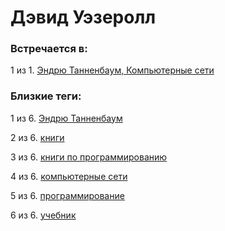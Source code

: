 # Дэвид Уэзеролл

### Встречается в:

1 из 1. [Эндрю Танненбаум, Компьютерные сети](../Книги/Программирование/Эндрю%20Танненбаум%20-%20Компьютерные%20сети.md)


### Близкие теги:

1 из 6. [Эндрю Танненбаум](../__tags/endry_tannenbaum.md)

2 из 6. [книги](../__tags/knigi.md)

3 из 6. [книги по программированию](../__tags/knigi_po_programmirovaniy.md)

4 из 6. [компьютерные сети](../__tags/kompyternye_seti.md)

5 из 6. [программирование](../__tags/programmirovanie.md)

6 из 6. [учебник](../__tags/uchebnik.md)

